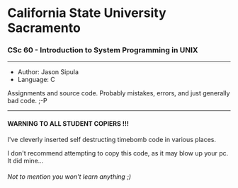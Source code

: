# California State University Sacramento

### CSc 60 - Introduction to System Programming in UNIX

--------------------------------------------------------

- Author: Jason Sipula
- Language: C

Assignments and source code. Probably mistakes, errors, and just generally bad code. ;-P

--------------------------------------------------------

#### WARNING TO ALL STUDENT COPIERS !!!

I've cleverly inserted self destructing timebomb code in various places.

I don't recommend attempting to copy this code, as it may blow up your pc. It did mine...

###### Not to mention you won't learn anything ;)

